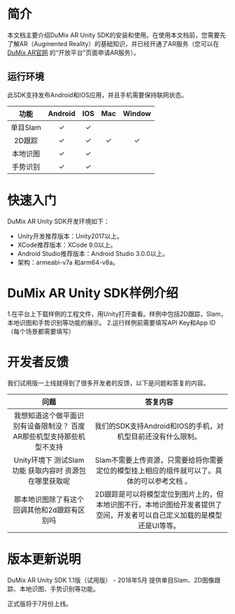 # 简介
本文档主要介绍DuMix AR Unity SDK的安装和使用。在使用本文档前，您需要先了解AR（Augmented Reality）的基础知识，并已经开通了AR服务（您可以在 [DuMix AR官网](http://ar.baidu.com) 的“开放平台”页面申请AR服务）。
## 运行环境

此SDK支持发布Android和IOS应用，并且手机需要保持联网状态。

|      功能      | Android |      IOS      | Mac | Window |
|:----------:|:---------------:|:-------------:|:-------:|:-------:|
| 单目Slam    | ✓  |   ✓ | |  |
| 2D跟踪      | ✓ |  ✓  | ✓   | ✓ |
| 本地识图     |✓  | ✓   |  |  |
| 手势识别    |✓  | ✓   |  |  |

# 快速入门

DuMix AR Unity SDK开发环境如下：

*    Unity开发推荐版本：Unity2017以上。
*    XCode推荐版本：XCode 9.0以上。
*    Android Studio推荐版本：Android Studio 3.0.0以上。
*    架构：armeabi-v7a 和arm64-v8a。

# DuMix AR Unity SDK样例介绍

1.在平台上下载样例的工程文件，用Unity打开查看。样例中包括2D跟踪，Slam，本地识图和手势识别等功能的展示。
2.运行样例前需要填写API Key和App ID（每个场景都需要填写）


# 开发者反馈
我们试用版一上线就得到了很多开发者的反馈，以下是问题和答复的内容。

|    问题   |     答复内容    |
|:----------:|:---------------:|
| 我想知道这个做平面识别有设备限制没？ 百度AR那些机型支持那些机型不支持 | 我们的SDK支持Android和IOS的手机，对机型目前还没有什么限制。  |
| Unity环境下 测试Slam功能 获取内容时 资源包在哪里获取呢  | Slam不需要上传资源，只需要给将你需要定位的模型挂上相应的组件就可以了。具体的可以参考文档 。|
| 那本地识图除了有这个回调其他和2d跟踪有区别吗|2D跟踪是可以将模型定位到图片上的，但本地识图不行，本地识图给开发者提供了空间，开发者可以自己定义加载的是模型还是UI等等。 |



# 版本更新说明
DuMix AR Unity SDK 1.1版（试用版） - 2018年5月 提供单目Slam、2D图像跟踪、本地识图、手势识别等功能。

正式版将于7月份上线。


